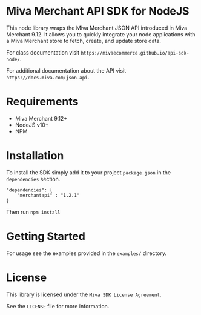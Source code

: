 # Miva Merchant API SDK for NodeJS

This node library wraps the Miva Merchant JSON API introduced in
Miva Merchant 9.12. It allows you to quickly integrate your node
applications with a Miva Merchant store to fetch, create, and update
store data.

For class documentation visit `https://mivaecommerce.github.io/api-sdk-node/`.

For additional documentation about the API visit `https://docs.miva.com/json-api`.

# Requirements

- Miva Merchant 9.12+
- NodeJS v10+
- NPM

# Installation

To install the SDK simply add it to your project `package.json` in the `dependencies` section.

    "dependencies": {
        "merchantapi" : "1.2.1"
    }

Then run `npm install`

# Getting Started

For usage see the examples provided in the `examples/` directory.

# License

This library is licensed under the `Miva SDK License Agreement`.

See the `LICENSE` file for more information.